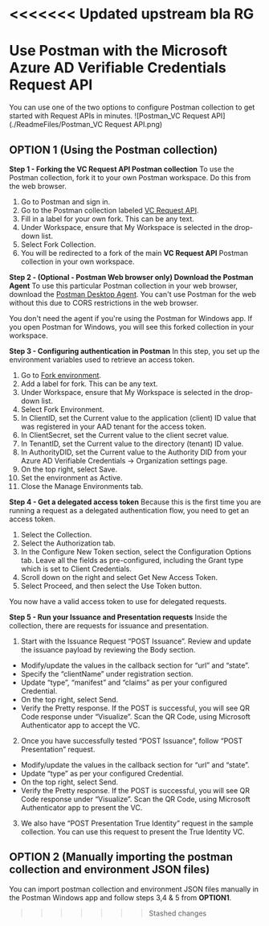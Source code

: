 <<<<<<< Updated upstream
bla
RG
=======
# Use Postman with the Microsoft Azure AD Verifiable Credentials Request API

You can use one of the two options to configure Postman collection to get started with Request APIs in minutes.
![Postman_VC Request API] (./ReadmeFiles/Postman_VC Request API.png)

## OPTION 1 (Using the Postman collection)
**Step 1 - Forking the VC Request API Postman collection**
To use the Postman collection, fork it to your own Postman workspace. Do this from the web browser.
1.	Go to Postman and sign in.
2.	Go to the Postman collection labeled [VC Request API](https://www.postman.com/aadverifiablecredentials/workspace/vc-request-api/collection/18012404-fc35776e-afb7-4795-83d8-713701882c07/fork "VC Request API").
3.	Fill in a label for your own fork. This can be any text.
4.	Under Workspace, ensure that My Workspace is selected in the drop-down list.
5.	Select Fork Collection.
6.	You will be redirected to a fork of the main **VC Request API** Postman collection in your own workspace.

**Step 2 - (Optional - Postman Web browser only) Download the Postman Agent**
To use this particular Postman collection in your web browser, download the [Postman Desktop Agent]( https://www.postman.com/downloads "Postman Desktop Agent"). You can't use Postman for the web without this due to CORS restrictions in the web browser.

You don't need the agent if you're using the Postman for Windows app. If you open Postman for Windows, you will see this forked collection in your workspace.

**Step 3 - Configuring authentication in Postman**
In this step, you set up the environment variables used to retrieve an access token.

1.	Go to [Fork environment](https://www.postman.com/aadverifiablecredentials/workspace/vc-request-api/environment/18012404-03ae4c46-8ae9-4b00-9062-5b579f02b03b/fork "Fork environment").
2.	Add a label for fork. This can be any text.
3.	Under Workspace, ensure that My Workspace is selected in the drop-down list.
4.	Select Fork Environment.
5.	In ClientID, set the Current value to the application (client) ID value that was registered in your AAD tenant for the access token.
6.	In ClientSecret, set the Current value to the client secret value.
7.	In TenantID, set the Current value to the directory (tenant) ID value.
8.	In AuthorityDID, set the Current value to the Authority DID from your Azure AD Verifiable Credentials -> Organization settings page.
9.	On the top right, select Save.
10.	Set the environment as Active.
11.	Close the Manage Environments tab.

**Step 4 - Get a delegated access token**
Because this is the first time you are running a request as a delegated authentication flow, you need to get an access token.
1.	Select the Collection.
2.	Select the Authorization tab.
3.	In the Configure New Token section, select the Configuration Options tab. Leave all the fields as pre-configured, including the Grant type which is set to Client Credentials.
4.	Scroll down on the right and select Get New Access Token.
5.	Select Proceed, and then select the Use Token button.

You now have a valid access token to use for delegated requests.

**Step 5 - Run your Issuance and Presentation requests**
Inside the collection, there are requests for issuance and presentation.
1.	Start with the Issuance Request “POST Issuance”. Review and update the issuance payload by reviewing the Body section.
*	Modify/update the values in the callback section for “url” and “state”. 
*	Specify the “clientName” under registration section.
*	Update “type”, “manifest” and “claims” as per your configured Credential.
*	On the top right, select Send.
*	Verify the Pretty response. If the POST is successful, you will see QR Code response under “Visualize”. Scan the QR Code, using Microsoft Authenticator app to accept the VC.
2.	Once you have successfully tested “POST Issuance”, follow “POST Presentation” request.
*	Modify/update the values in the callback section for “url” and “state”. 
*	Update “type” as per your configured Credential.
*	On the top right, select Send.
*	Verify the Pretty response. If the POST is successful, you will see QR Code response under “Visualize”. Scan the QR Code, using Microsoft Authenticator app to present the VC.
3.	We also have “POST Presentation True Identity” request in the sample collection. You can use this request to present the True Identity VC. 

## OPTION 2 (Manually importing the postman collection and environment JSON files)

You can import postman collection and environment JSON files manually in the Postman Windows app and follow steps 3,4 & 5 from **OPTION1**.
>>>>>>> Stashed changes
